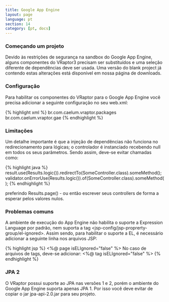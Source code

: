 ```yaml
---
title: Google App Engine
layout: page
language: pt
section: 14
category: [pt, docs]
---
```


<h3>Começando um projeto</h3>

Devido às restrições de segurança na sandbox do Google App Engine, alguns componentes do VRaptor3 precisam ser substituídos e uma seleção diferente de dependências deve ser usada. Uma versão do blank project já contendo estas alterações está disponível em nossa página de downloads.

<h3>Configuração</h3>

Para habilitar os componentes do VRaptor para o Google App Engine você precisa adicionar a seguinte configuração no seu web.xml:

{% highlight xml %}
<context-param>
    <param-name>br.com.caelum.vraptor.packages</param-name>
    <param-value>br.com.caelum.vraptor.gae</param-value>
</context-param>
{% endhighlight %}

<h3>Limitações</h3>

Um detalhe importante é que a injeção de dependências não funciona no redirecionamento para lógicas; o controlador é instanciado recebendo null em todos os seus parâmetros. Sendo assim, deve-se evitar chamadas 
como:

{% highlight java %}
result.use(Results.logic()).redirectTo(SomeController.class).someMethod();
validator.onErrorUse(Results.logic()).of(SomeController.class).someMethod();
{% endhighlight %}

preferindo Results.page() - ou então escrever seus controllers de forma a esperar pelos valores nulos.

<h3>Problemas comuns</h3>

A ambiente de execução do App Engine não habilita o suporte a Expression Language por padrão, nem suporta a tag <jsp-config/jsp-proprerty-group/el-ignored>. Assim sendo, para habilitar o suporte a EL, é necessário adicionar a seguinte linha nos arquivos JSP:

{% highlight jsp %}
<%@ page isELIgnored="false" %>
No caso de arquivos de tags, deve-se adicionar:
<%@ tag isELIgnored="false" %>
{% endhighlight %}

<h3>JPA 2</h3>

O VRaptor possui suporte ao JPA nas versões 1 e 2, porém o ambiente do Google App Engine suporta apenas JPA 1. Por isso você deve evitar de copiar o jar jpa-api-2.0.jar para seu projeto.
